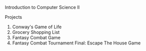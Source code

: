 Introduction to Computer Science II

Projects

  1. Conway's Game of Life
  2. Grocery Shopping List
  3. Fantasy Combat Game
  4. Fantasy Combat Tournament
  Final: Escape The House Game
